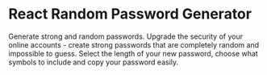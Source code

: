 # React Random Password Generator

Generate strong and random passwords. Upgrade the security of your online accounts - create strong passwords that are completely random and impossible to guess. Select the length of your new password, choose what symbols to include and copy your password easily.
